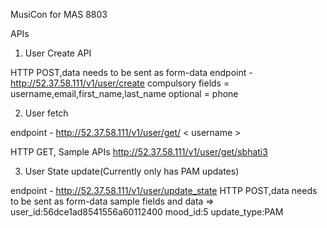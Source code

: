 MusiCon for MAS 8803


APIs

1. User Create API

  HTTP POST,data needs to be sent as form-data
  endpoint - http://52.37.58.111/v1/user/create
  compulsory fields = username,email,first_name,last_name
  optional = phone



2.  User fetch
  
  endpoint - http://52.37.58.111/v1/user/get/ < username >

  HTTP GET,
  Sample APIs
  http://52.37.58.111/v1/user/get/sbhati3


  
3.  User State update(Currently only has PAM updates)
  
  endpoint - http://52.37.58.111/v1/user/update_state
  HTTP POST,data needs to be sent as form-data
  sample fields and data =>
  user_id:56dce1ad8541556a60112400
  mood_id:5
  update_type:PAM
